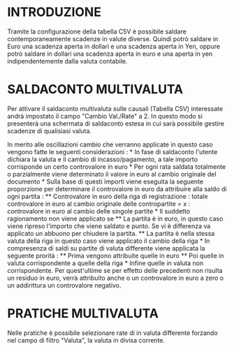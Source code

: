 # INTRODUZIONE

Tramite la configurazione della tabella C5V è possibile saldare contemporaneamente scadenze in valute diverse. Quindi potrò saldare in Euro una scadenza aperta in dollari e una scadenza aperta in Yen, oppure potrò saldare in dollari una scadenza aperta in euro e una aperta in yen indipendentemente dalla valuta contabile.

# SALDACONTO MULTIVALUTA

Per attivare il saldaconto multivaluta sulle causali (Tabella C5V) interessate andrà impostato il campo "Cambio Val./Rate" a 2. In questo modo si presenterà una schermata di saldaconto estesa in cui sarà possibile gestire scadenze di qualisiasi valuta.

In merito alle oscillazioni cambio che verranno applicate in questo caso vengono fatte le seguenti considerazioni : 
\* In fase di saldaconto l'utente dichiara la valuta e il cambio di incasso/pagamento, a tale importo corrisponde un certo controvalore in euro
\* Per ogni rata saldata totalmente o parzialmente viene determinato il valore in euro al cambio originale del documento
\* Sulla base di questi importi viene eseguita la seguente proporzione per determinare il controvalore in euro da attribuire alla saldo di ogni partita : 
\*\* Controvalore in euro della riga di registrazione  :  totale controvalore in euro al cambio originale delle contropartite  = x  :  controvalore in euro al cambio delle singole partite
\* Il suddetto ragionamento non viene applicato se
\*\*  La partita è in euro, in questo caso viene ripreso l'importo che viene saldato e punto. Se vi è differenza va applicato un abbuono per chiudere la partita.
\*\* La partita è nella stessa valuta della riga in questo caso viene applicato il cambio della riga
\* In compresenza di saldi su partite di valuta differente viene applicata la seguente prorità : 
\*\* Prima vengono attribuite quelle in euro
\*\* Poi quelle in valuta corrispondente a quelle della riga
\* Infine quelle in valuta non corrispondente. Per quest'ultime se per effetto delle precedenti non risulta un residuo in euro, verrà attribuito anche o un controvalore in euro a zero o un addirittura un controvalore negativo.

# PRATICHE MULTIVALUTA

Nelle pratiche è possibile selezionare rate di in valuta differente forzando nel campo di filtro "Valuta", la valuta in divisa corrente.

